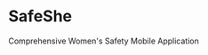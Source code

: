 # SafeShe
Comprehensive Women's Safety Mobile Application                                                                            
